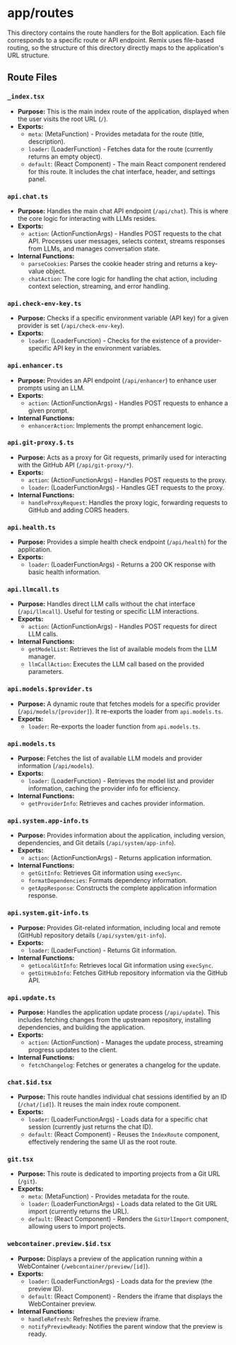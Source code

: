 # app/routes

This directory contains the route handlers for the Bolt application. Each file corresponds to a specific route or API endpoint. Remix uses file-based routing, so the structure of this directory directly maps to the application's URL structure.

## Route Files

### `_index.tsx`

- **Purpose:** This is the main index route of the application, displayed when the user visits the root URL (`/`).
- **Exports:**
  - `meta`: (MetaFunction) - Provides metadata for the route (title, description).
  - `loader`: (LoaderFunction) - Fetches data for the route (currently returns an empty object).
  - `default`: (React Component) - The main React component rendered for this route. It includes the chat interface, header, and settings panel.

### `api.chat.ts`

- **Purpose:** Handles the main chat API endpoint (`/api/chat`). This is where the core logic for interacting with LLMs resides.
- **Exports:**
  - `action`: (ActionFunctionArgs) - Handles POST requests to the chat API. Processes user messages, selects context, streams responses from LLMs, and manages conversation state.
- **Internal Functions:**
  - `parseCookies`: Parses the cookie header string and returns a key-value object.
  - `chatAction`: The core logic for handling the chat action, including context selection, streaming, and error handling.

### `api.check-env-key.ts`

- **Purpose:** Checks if a specific environment variable (API key) for a given provider is set (`/api/check-env-key`).
- **Exports:**
  - `loader`: (LoaderFunction) - Checks for the existence of a provider-specific API key in the environment variables.

### `api.enhancer.ts`

- **Purpose:** Provides an API endpoint (`/api/enhancer`) to enhance user prompts using an LLM.
- **Exports:**
  - `action`: (ActionFunctionArgs) - Handles POST requests to enhance a given prompt.
- **Internal Functions:**
  - `enhancerAction`: Implements the prompt enhancement logic.

### `api.git-proxy.$.ts`

- **Purpose:** Acts as a proxy for Git requests, primarily used for interacting with the GitHub API (`/api/git-proxy/*`).
- **Exports:**
  - `action`: (ActionFunctionArgs) - Handles POST requests to the proxy.
  - `loader`: (LoaderFunctionArgs) - Handles GET requests to the proxy.
- **Internal Functions:**
  - `handleProxyRequest`: Handles the proxy logic, forwarding requests to GitHub and adding CORS headers.

### `api.health.ts`

- **Purpose:** Provides a simple health check endpoint (`/api/health`) for the application.
- **Exports:**
  - `loader`: (LoaderFunctionArgs) - Returns a 200 OK response with basic health information.

### `api.llmcall.ts`

- **Purpose:** Handles direct LLM calls without the chat interface (`/api/llmcall`). Useful for testing or specific LLM interactions.
- **Exports:**
  - `action`: (ActionFunctionArgs) - Handles POST requests for direct LLM calls.
- **Internal Functions:**
  - `getModelList`: Retrieves the list of available models from the LLM manager.
  - `llmCallAction`: Executes the LLM call based on the provided parameters.

### `api.models.$provider.ts`

- **Purpose:** A dynamic route that fetches models for a specific provider (`/api/models/[provider]`). It re-exports the loader from `api.models.ts`.
- **Exports:**
  - `loader`: Re-exports the loader function from `api.models.ts`.

### `api.models.ts`

- **Purpose:** Fetches the list of available LLM models and provider information (`/api/models`).
- **Exports:**
  - `loader`: (LoaderFunction) - Retrieves the model list and provider information, caching the provider info for efficiency.
- **Internal Functions:**
  - `getProviderInfo`: Retrieves and caches provider information.

### `api.system.app-info.ts`

- **Purpose:** Provides information about the application, including version, dependencies, and Git details (`/api/system/app-info`).
- **Exports:**
  - `action`: (ActionFunctionArgs) - Returns application information.
- **Internal Functions:**
  - `getGitInfo`: Retrieves Git information using `execSync`.
  - `formatDependencies`: Formats dependency information.
  - `getAppResponse`: Constructs the complete application information response.

### `api.system.git-info.ts`

- **Purpose:** Provides Git-related information, including local and remote (GitHub) repository details (`/api/system/git-info`).
- **Exports:**
  - `loader`: (LoaderFunction) - Returns Git information.
- **Internal Functions:**
  - `getLocalGitInfo`: Retrieves local Git information using `execSync`.
  - `getGitHubInfo`: Fetches GitHub repository information via the GitHub API.

### `api.update.ts`

- **Purpose:** Handles the application update process (`/api/update`). This includes fetching changes from the upstream repository, installing dependencies, and building the application.
- **Exports:**
  - `action`: (ActionFunction) - Manages the update process, streaming progress updates to the client.
- **Internal Functions:**
  - `fetchChangelog`: Fetches or generates a changelog for the update.

### `chat.$id.tsx`

- **Purpose:** This route handles individual chat sessions identified by an ID (`/chat/[id]`). It reuses the main index route component.
- **Exports:**
  - `loader`: (LoaderFunctionArgs) - Loads data for a specific chat session (currently just returns the chat ID).
  - `default`: (React Component) - Reuses the `IndexRoute` component, effectively rendering the same UI as the root route.

### `git.tsx`

- **Purpose:** This route is dedicated to importing projects from a Git URL (`/git`).
- **Exports:**
  - `meta`: (MetaFunction) - Provides metadata for the route.
  - `loader`: (LoaderFunctionArgs) - Loads data related to the Git URL import (currently returns the URL).
  - `default`: (React Component) - Renders the `GitUrlImport` component, allowing users to import projects.

### `webcontainer.preview.$id.tsx`

- **Purpose:** Displays a preview of the application running within a WebContainer (`/webcontainer/preview/[id]`).
- **Exports:**
  - `loader`: (LoaderFunctionArgs) - Loads data for the preview (the preview ID).
  - `default`: (React Component) - Renders the iframe that displays the WebContainer preview.
- **Internal Functions:**
  - `handleRefresh`: Refreshes the preview iframe.
  - `notifyPreviewReady`: Notifies the parent window that the preview is ready.
